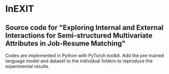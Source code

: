 # InEXIT
## Source code for "Exploring Internal and External Interactions for Semi-structured Multivariate Attributes in Job-Resume Matching"
Codes are implemented in Python with PyTorch toolkit. 
Add the pre-trained language model and dataset to the individual folders to reproduce the experimental
results.
